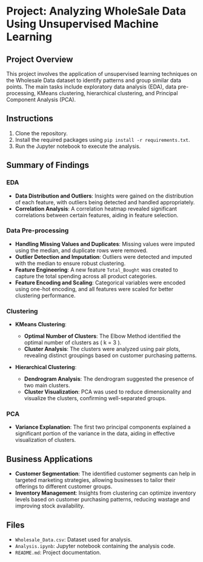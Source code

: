 # Project: Analyzing WholeSale Data Using Unsupervised Machine Learning 

## Project Overview
This project involves the application of unsupervised learning techniques on the Wholesale Data dataset to identify patterns and group similar data points. The main tasks include exploratory data analysis (EDA), data pre-processing, KMeans clustering, hierarchical clustering, and Principal Component Analysis (PCA).

## Instructions
1. Clone the repository.
2. Install the required packages using `pip install -r requirements.txt`.
3. Run the Jupyter notebook to execute the analysis.

## Summary of Findings
### EDA
- **Data Distribution and Outliers**: Insights were gained on the distribution of each feature, with outliers being detected and handled appropriately.
- **Correlation Analysis**: A correlation heatmap revealed significant correlations between certain features, aiding in feature selection.

### Data Pre-processing
- **Handling Missing Values and Duplicates**: Missing values were imputed using the median, and duplicate rows were removed.
- **Outlier Detection and Imputation**: Outliers were detected and imputed with the median to ensure robust clustering.
- **Feature Engineering**: A new feature `Total_Bought` was created to capture the total spending across all product categories.
- **Feature Encoding and Scaling**: Categorical variables were encoded using one-hot encoding, and all features were scaled for better clustering performance.

### Clustering
- **KMeans Clustering**:
  - **Optimal Number of Clusters**: The Elbow Method identified the optimal number of clusters as \( k = 3 \).
  - **Cluster Analysis**: The clusters were analyzed using pair plots, revealing distinct groupings based on customer purchasing patterns.
  
- **Hierarchical Clustering**:
  - **Dendrogram Analysis**: The dendrogram suggested the presence of two main clusters.
  - **Cluster Visualization**: PCA was used to reduce dimensionality and visualize the clusters, confirming well-separated groups.

### PCA
- **Variance Explanation**: The first two principal components explained a significant portion of the variance in the data, aiding in effective visualization of clusters.

## Business Applications
- **Customer Segmentation**: The identified customer segments can help in targeted marketing strategies, allowing businesses to tailor their offerings to different customer groups.
- **Inventory Management**: Insights from clustering can optimize inventory levels based on customer purchasing patterns, reducing wastage and improving stock availability.

## Files
- `Wholesale_Data.csv`: Dataset used for analysis.
- `Analysis.ipynb`: Jupyter notebook containing the analysis code.
- `README.md`: Project documentation.

